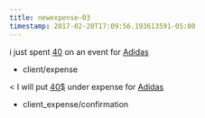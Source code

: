 ```yaml
---
title: newexpense-03
timestamp: 2017-02-20T17:09:56.193613591-05:00
---
```


i just spent [40](amountOfMoney_dollars) on an event for [Adidas](company_name)
* client/expense

< I will put [40$](amountOfMoney_dollars) under expense for [Adidas](company_name) 
* client_expense/confirmation
